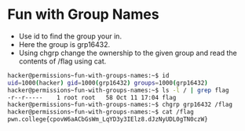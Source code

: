 # Fun with Group Names
- Use id to find the group your in.
- Here the group is grp16432.
- Using chgrp change the ownership to the given group and read the contents of /flag using cat.
```bash
hacker@permissions~fun-with-groups-names:~$ id
uid=1000(hacker) gid=1000(grp16432) groups=1000(grp16432)
hacker@permissions~fun-with-groups-names:~$ ls -l / | grep flag
-r--r-----    1 root root   58 Oct 11 17:04 flag
hacker@permissions~fun-with-groups-names:~$ chgrp grp16432 /flag
hacker@permissions~fun-with-groups-names:~$ cat /flag
pwn.college{cpovW6aACbGsWm_LqYD3y3IElz8.dJzNyUDL0gTN0czW}
```
